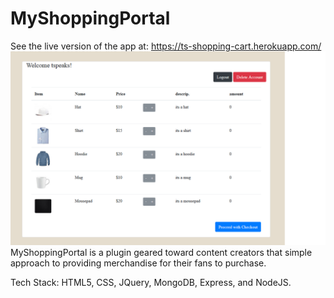 # MyShoppingPortal
See the live version of the app at:
https://ts-shopping-cart.herokuapp.com/
![Screenshot](tsshoppingcart.png)
MyShoppingPortal is a plugin geared toward content creators that simple approach to providing merchandise for their fans to purchase.

Tech Stack: HTML5, CSS, JQuery, MongoDB, Express, and NodeJS.
